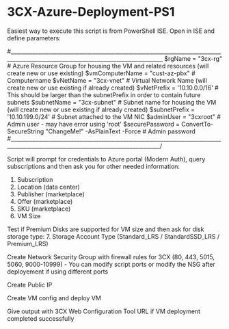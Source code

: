 # 3CX-Azure-Deployment-PS1

Easiest way to execute this script is from PowerShell ISE.
Open in ISE and define parameters:

#______________________________________________________________________________________________________________________________________
$rgName 	    	= "3cx-rg"		  # Azure Resource Group for housing the VM and related resources (will create new or use existing)
$vmComputerName 	= "cust-az-pbx"	  # Computername
$vNetName	      = "3cx-vnet"	  # Virtual Network Name (will create new or use existing if already created)
$vNetPrefix	  	= '10.10.0.0/16'	  # This should be larger than the subnetPrefix in order to contain future subnets
$subnetName	  	= "3cx-subnet"      # Subnet name for housing the VM (will create new or use existing if already created)
$subnetPrefix  	= '10.10.199.0/24'  # Subnet attached to the VM NIC
$adminUser	  	= "3cxroot"		  # Admin user - may have error using 'root'
$securePassword 	= ConvertTo-SecureString "ChangeMe!" -AsPlainText -Force	# Admin password
#_____________________________________________________________________________________________________________________________________/

Script will prompt for credentials to Azure portal (Modern Auth), query subscriptions and then ask you for other needed information:
1. Subscription
2. Location (data center)
3. Publisher (marketplace)
4. Offer (marketplace)
5. SKU (marketplace)
6. VM Size

Test if Premium Disks are supported for VM size and then ask for disk storage type:
7. Storage Account Type (Standard_LRS / StandardSSD_LRS / Premium_LRS)

Create Network Security Group with firewall rules for 3CX (80, 443, 5015, 5060, 9000-10999) 
      - You can modify script ports or modify the NSG after deployement if using different ports
      
Create Public IP

Create VM config and deploy VM

Give output with 3CX Web Configuration Tool URL if VM deployment completed successfully
 
